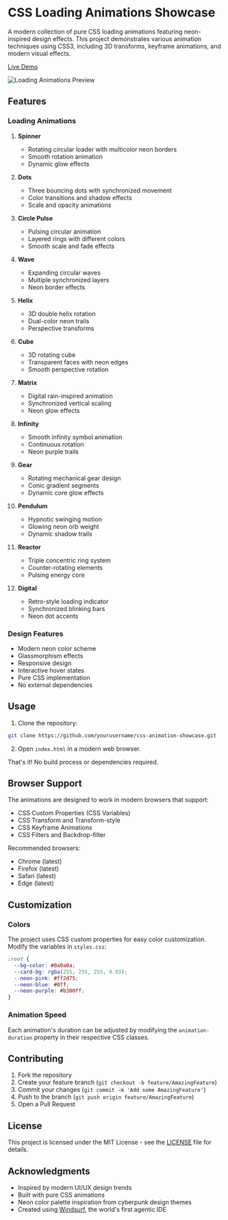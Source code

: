 # CSS Loading Animations Showcase

A modern collection of pure CSS loading animations featuring neon-inspired design effects. This project demonstrates various animation techniques using CSS3, including 3D transforms, keyframe animations, and modern visual effects.

 [Live Demo](https://shasikhan.github.io/css-loading-animations/)

![Loading Animations Preview](preview.gif)

## Features

### Loading Animations

1. **Spinner**

   - Rotating circular loader with multicolor neon borders
   - Smooth rotation animation
   - Dynamic glow effects

2. **Dots**

   - Three bouncing dots with synchronized movement
   - Color transitions and shadow effects
   - Scale and opacity animations

3. **Circle Pulse**

   - Pulsing circular animation
   - Layered rings with different colors
   - Smooth scale and fade effects

4. **Wave**

   - Expanding circular waves
   - Multiple synchronized layers
   - Neon border effects

5. **Helix**

   - 3D double helix rotation
   - Dual-color neon trails
   - Perspective transforms

6. **Cube**

   - 3D rotating cube
   - Transparent faces with neon edges
   - Smooth perspective rotation

7. **Matrix**

   - Digital rain-inspired animation
   - Synchronized vertical scaling
   - Neon glow effects

8. **Infinity**
   - Smooth infinity symbol animation
   - Continuous rotation
   - Neon purple trails

9. **Gear**

   - Rotating mechanical gear design
   - Conic gradient segments
   - Dynamic core glow effects

10. **Pendulum**

    - Hypnotic swinging motion
    - Glowing neon orb weight
    - Dynamic shadow trails

11. **Reactor**

    - Triple concentric ring system
    - Counter-rotating elements
    - Pulsing energy core

12. **Digital**

    - Retro-style loading indicator
    - Synchronized blinking bars
    - Neon dot accents

### Design Features

- Modern neon color scheme
- Glassmorphism effects
- Responsive design
- Interactive hover states
- Pure CSS implementation
- No external dependencies

## Usage

1. Clone the repository:

```bash
git clone https://github.com/yourusername/css-animation-showcase.git
```

2. Open `index.html` in a modern web browser.

That's it! No build process or dependencies required.

## Browser Support

The animations are designed to work in modern browsers that support:

- CSS Custom Properties (CSS Variables)
- CSS Transform and Transform-style
- CSS Keyframe Animations
- CSS Filters and Backdrop-filter

Recommended browsers:

- Chrome (latest)
- Firefox (latest)
- Safari (latest)
- Edge (latest)

## Customization

### Colors

The project uses CSS custom properties for easy color customization. Modify the variables in `styles.css`:

```css
:root {
  --bg-color: #0a0a0a;
  --card-bg: rgba(255, 255, 255, 0.03);
  --neon-pink: #ff2d75;
  --neon-blue: #0ff;
  --neon-purple: #b300ff;
}
```

### Animation Speed

Each animation's duration can be adjusted by modifying the `animation-duration` property in their respective CSS classes.

## Contributing

1. Fork the repository
2. Create your feature branch (`git checkout -b feature/AmazingFeature`)
3. Commit your changes (`git commit -m 'Add some AmazingFeature'`)
4. Push to the branch (`git push origin feature/AmazingFeature`)
5. Open a Pull Request

## License

This project is licensed under the MIT License - see the [LICENSE](LICENSE) file for details.

## Acknowledgments

- Inspired by modern UI/UX design trends
- Built with pure CSS animations
- Neon color palette inspiration from cyberpunk design themes
- Created using [Windsurf](https://www.codeium.com/windsurf), the world's first agentic IDE
